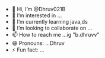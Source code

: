 - 👋 Hi, I’m @Dhruv021B
- 👀 I’m interested in ...
- 🌱 I’m currently learning java,ds
- 💞️ I’m looking to collaborate on ...
- 📫 How to reach me ...ig "b.dhruvv"
- 😄 Pronouns: ...Dhruv
- ⚡ Fun fact: ...

<!---
Dhruv021B/Dhruv021B is a ✨ special ✨ repository because its `README.md` (this file) appears on your GitHub profile.
You can click the Preview link to take a look at your changes.
--->
